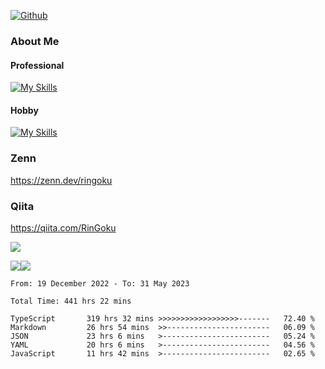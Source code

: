 [![Github](https://img.shields.io/github/followers/RinGoku?label=Follow&style=social)](https://github.com/skyt-a)

### About Me
#### Professional
[![My Skills](https://skillicons.dev/icons?i=react,ts,js,nodejs,java,graphql,firebase,githubactions&theme=light)](https://skillicons.dev)
#### Hobby
[![My Skills](https://skillicons.dev/icons?i=unity,rust,py&theme=light)](https://skillicons.dev)

### Zenn
https://zenn.dev/ringoku
### Qiita
https://qiita.com/RinGoku


![](https://github-profile-summary-cards.vercel.app/api/cards/profile-details?username=skyt-a&theme=default)

![](https://github-profile-summary-cards.vercel.app/api/cards/repos-per-language?username=skyt-a&theme=default)![](https://github-profile-summary-cards.vercel.app/api/cards/stats?username=RinGoku&theme=default)

<!--START_SECTION:waka-->

```text
From: 19 December 2022 - To: 31 May 2023

Total Time: 441 hrs 22 mins

TypeScript       319 hrs 32 mins >>>>>>>>>>>>>>>>>>-------   72.40 %
Markdown         26 hrs 54 mins  >>-----------------------   06.09 %
JSON             23 hrs 6 mins   >------------------------   05.24 %
YAML             20 hrs 6 mins   >------------------------   04.56 %
JavaScript       11 hrs 42 mins  >------------------------   02.65 %
```

<!--END_SECTION:waka-->
